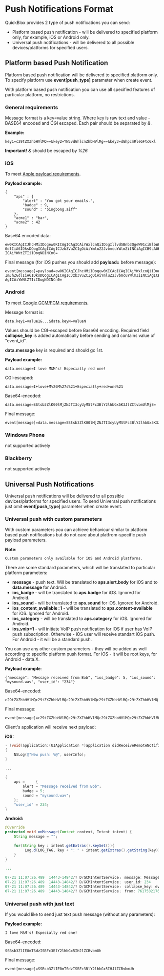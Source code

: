 <span id="Push_notifications_format" class="on_page_navigation"></span>
# Push Notifications Format
QuickBlox provides 2 type of push notifications you can send:

* Platform based push notification - will be delivered to specified platform only, for example, iOS or Android only.
* Universal push notifications - will be delivered to all possible devices/platforms for specified users.

## Platform based Push Notification
Platform based push notification will be delivered to specified platform only. To specify platform use **event[push_type]** parameter when create event.

With platform based push notification you can use all specified features of particular platform, no restrictions.

### General requirements
Message format is a key=value string. Where key is raw text and value - BASE64 encoded and CGI escaped. Each pair should be separated by *&*.

**Example:** 
```
key1=c29tZXZhbHVlMQ==&key2=YW5vdGhlcnZhbHVlMg==&key3=dGhpcmRleGFtcGxl 
```
**Important!** *&* should be escaped by *%26* 

### iOS
To meet [Apple payload requirements](https://developer.apple.com/library/content/documentation/NetworkingInternet/Conceptual/RemoteNotificationsPG/PayloadKeyReference.html#//apple_ref/doc/uid/TP40008194-CH17-SW1). 

**Payload example:**
```
{
    "aps" : {
        "alert" : "You got your emails.",
        "badge" : 9,
        "sound" : "bingbong.aiff"
    },
    "acme1" : "bar",
    "acme2" : 42
}
```

Base64 encoded data:
```
ew0KICAgICJhcHMiIDogew0KICAgICAgICAiYWxlcnQiIDogIllvdSBnb3QgeW91ciBlbWFpbHMuIiwNCiAgICAgICAgImJhZ
GdlIiA6IDksDQogICAgICAgICJzb3VuZCIgOiAiYmluZ2JvbmcuYWlmZiINCiAgICB9LA0KICAgICJhY21lMSIgOiAiYmFyIiwNCiAg
ICAiYWNtZTIiIDogNDINCn0=
```

Final message (for iOS pushes you should add **payload=** before message):
```
event[message]=payload=ew0KICAgICJhcHMiIDogew0KICAgICAgICAiYWxlcnQiIDogIllvdSBnb3QgeW91ciBlbWFpbHMuIiwNCiAgICAgICAg
ImJhZGdlIiA6IDksDQogICAgICAgICJzb3VuZCIgOiAiYmluZ2JvbmcuYWlmZiINCiAgICB9LA0KICAgICJhY21lMSIgOiAiYmFyIiwNCi
AgICAiYWNtZTIiIDogNDINCn0=
```

### Android
To meet [Google GCM/FCM requirements](https://developers.google.com/cloud-messaging/gcm).

Message format is:
```
data.key1=value1&...&data.keyN=valueN
```

Values should be CGI-escaped before Base64 encoding.
Required field **collapse_key** is added automatically before sending and contains value of "event_id".

**data.message** key is required and should go 1st.

**Payload example:**
```
data.message=I love M&M's! Especially red one!
```

CGI-escaped:
```
data.message=I+love+M%26M%27s%21+Especially+red+one%21
```

Base64-encoded:
```
data.message=SStsb3ZlK00lMjZNJTI3cyUyMStFc3BlY2lhbGx5K3JlZCtvbmUlMjE=
```

Final message:
```
event[message]=data.message=SStsb3ZlK00lMjZNJTI3cyUyMStFc3BlY2lhbGx5K3JlZCtvbmUlMjE=
```

### Windows Phone
not supported actively

### Blackberry
not supported actively

## Universal Push Notifications
Universal push notifications will be delivered to all possible devices/platforms for specified users. To send Universal push notifications just omit **event[push_type]** parameter when create event.

### Universal push with custom parameters
With custom parameters you can achieve behaviour similar to platform based push notifications but do not care about platfrom-specific push payload parameters.

**Note:** 
```
Custom parameters only available for iOS and Android platforms.
```

There are some standard parameters, which will be translated to particular platform parameters:

* **message** - push text. Will be translated to **aps.alert.body** for iOS and to **data.message** for Android.
* **ios_badge** - will be translated to **aps.badge** for iOS. Ignored for Android.
* **ios_sound** - will be translated to **aps.sound** for iOS. Ignored for Android.
* **ios_content_available=1** - will be translated to **aps.content-available** for iOS. Ignored for Android.
* **ios_category** - will be translated to **aps.category** for iOS. Ignored for Android.
* **ios_voip=1** - will initiate VoIP push notification for iOS if user has VoIP push subscription. Otherwise - iOS user will receive standart iOS push. For Android - it will be a standard push.

You can use any other custom parameters - they will be added as well according to specific platform push format. For iOS - it will be root keys, for Android - data.X.

**Payload example**:
```
{"message": "Message received from Bob", "ios_badge": 5, "ios_sound": "mysound.wav", "user_id": "234"}
```

Base64-encoded:
```
c29tZXZhbHVlMQc29tZXZhbHVlMQc29tZXZhbHVlMQc29tZXZhbHVlMQc29tZXZhbHVlMQ
```

Final message:
```
event[message]=c29tZXZhbHVlMQc29tZXZhbHVlMQc29tZXZhbHVlMQc29tZXZhbHVlMQc29tZXZhbHVlMQ
```

Client's application will receive next payload:

**iOS:**

```objectivec
- (void)application:(UIApplication *)application didReceiveRemoteNotification:(NSDictionary *)userInfo
{
    NSLog(@"New push: %@", userInfo);
}
 
...
 
{
    aps =     {
        alert = "Message received from Bob";
        badge = 5;
        sound = "mysound.wav";
    };
    "user_id" = 234;
}
```

**Android:**

```java
@Override
protected void onMessage(Context context, Intent intent) {
    String message = "";
 
    for(String key : intent.getExtras().keySet()){
         Log.d(LOG_TAG, key + ": " + intent.getExtras().getString(key));
    }
}
 
...
 
07-21 11:07:26.489  14443-14842/? D/GCMIntentService﹕ message: Message+received+from+Bob
07-21 11:07:26.489  14443-14842/? D/GCMIntentService﹕ user_id: 234
07-21 11:07:26.489  14443-14842/? D/GCMIntentService﹕ collapse_key: event1206083
07-21 11:07:26.489  14443-14842/? D/GCMIntentService﹕ from: 761750217637
```
 

### Universal push with just text
If you would like to send just text push message (without any parameters):

**Payload example:** 

```
I love M&M's! Especially red one!
```

Base64-encoded:
```
SSBsb3ZlIE0mTSdzISBFc3BlY2lhbGx5IHJlZCBvbmUh
```

Final message:
```
event[message]=SSBsb3ZlIE0mTSdzISBFc3BlY2lhbGx5IHJlZCBvbmUh
```

